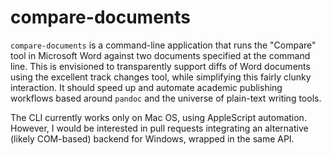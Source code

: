 # compare-documents

`compare-documents` is a command-line application that runs the "Compare" tool in Microsoft Word against two
documents specified at the command line. This is envisioned to transparently
support diffs of Word documents using the excellent track changes tool, while simplifying this
fairly clunky interaction. It should speed up and automate academic publishing workflows based
around `pandoc` and the universe of plain-text writing tools.

The CLI currently works only on Mac OS, using AppleScript automation. However, I would
be interested in pull requests integrating an alternative (likely COM-based) backend for Windows,
wrapped in the same API.
